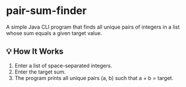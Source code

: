 # pair-sum-finder
A simple Java CLI program that finds all unique pairs of integers in a list whose sum equals a given target value.

## 💡 How It Works

1. Enter a list of space-separated integers.
2. Enter the target sum.
3. The program prints all unique pairs (a, b) such that a + b = target.
